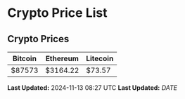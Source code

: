 # Crypto Price List

## Crypto Prices
| Bitcoin | Ethereum | Litecoin |
| ------- | -------- | -------- |
| $87573 | $3164.22 | $73.57 |
**Last Updated:** 2024-11-13 08:27 UTC
**Last Updated:** $DATE$
